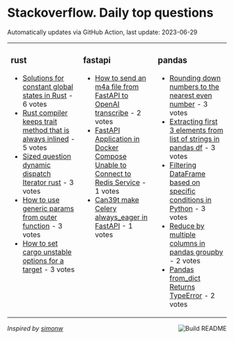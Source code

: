# Stackoverflow. Daily top questions 

Automatically updates via GitHub Action, last update: <!-- date starts -->2023-06-29<!-- date ends -->


<table><tr><td valign="top" width="33%">

### rust
<!-- rust starts -->
* [Solutions for constant global states in Rust](https://stackoverflow.com/questions/76571439/solutions-for-constant-global-states-in-rust) - 6 votes
* [Rust compiler keeps trait method that is always inlined](https://stackoverflow.com/questions/76575372/rust-compiler-keeps-trait-method-that-is-always-inlined) - 5 votes
* [Sized question dynamic dispatch Iterator rust](https://stackoverflow.com/questions/76571831/sized-question-dynamic-dispatch-iterator-rust) - 3 votes
* [How to use generic params from outer function](https://stackoverflow.com/questions/76579137/how-to-use-generic-params-from-outer-function) - 3 votes
* [How to set cargo unstable options for a target](https://stackoverflow.com/questions/76580751/how-to-set-cargo-unstable-options-for-a-target) - 3 votes
<!-- rust ends -->
</td><td valign="top" width="34%">


### fastapi
<!-- fastapi starts -->
* [How to send an m4a file from FastAPI to OpenAI transcribe](https://stackoverflow.com/questions/76576054/how-to-send-an-m4a-file-from-fastapi-to-openai-transcribe) - 2 votes
* [FastAPI Application in Docker Compose Unable to Connect to Redis Service](https://stackoverflow.com/questions/76580088/fastapi-application-in-docker-compose-unable-to-connect-to-redis-service) - 1 votes
* [Can39t make Celery always_eager in FastAPI](https://stackoverflow.com/questions/76571092/cant-make-celery-always-eager-in-fastapi) - 1 votes
<!-- fastapi ends -->
</td><td valign="top" width="34%">


### pandas
<!-- pandas starts -->
* [Rounding down numbers to the nearest even number](https://stackoverflow.com/questions/76575992/rounding-down-numbers-to-the-nearest-even-number) - 3 votes
* [Extracting first 3 elements from list of strings in pandas df](https://stackoverflow.com/questions/76580973/extracting-first-3-elements-from-list-of-strings-in-pandas-df) - 3 votes
* [Filtering DataFrame based on specific conditions in Python](https://stackoverflow.com/questions/76576150/filtering-dataframe-based-on-specific-conditions-in-python) - 3 votes
* [Reduce by multiple columns in pandas groupby](https://stackoverflow.com/questions/76579241/reduce-by-multiple-columns-in-pandas-groupby) - 2 votes
* [Pandas from_dict Returns TypeError](https://stackoverflow.com/questions/76582964/pandas-from-dict-returns-typeerror) - 2 votes
<!-- pandas ends -->
</td></tr></table>

<a href="https://github.com/hp0404/hp0404/actions"><img src="https://github.com/hp0404/hp0404/workflows/Build%20README/badge.svg" align="right" alt="Build README"></a> <p>*Inspired by  [simonw](https://github.com/simonw/simonw)*</p>
